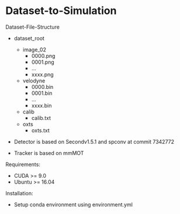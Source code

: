 # Dataset-to-Simulation

Dataset-File-Structure

- dataset_root
  - image_02
    -   0000.png
    -   0001.png
    -   ...
    -   xxxx.png
  - velodyne
    -   0000.bin
    -   0001.bin
    -   ...
    -   xxxx.bin
  - calib
    -   calib.txt
  - oxts
    -   oxts.txt

- Detector is based on Secondv1.5.1 and spconv at commit 7342772 
- Tracker is based on mmMOT

Requirements:
 - CUDA >= 9.0
 - Ubuntu >= 16.04


Installation:
 - Setup conda environment using environment.yml 

